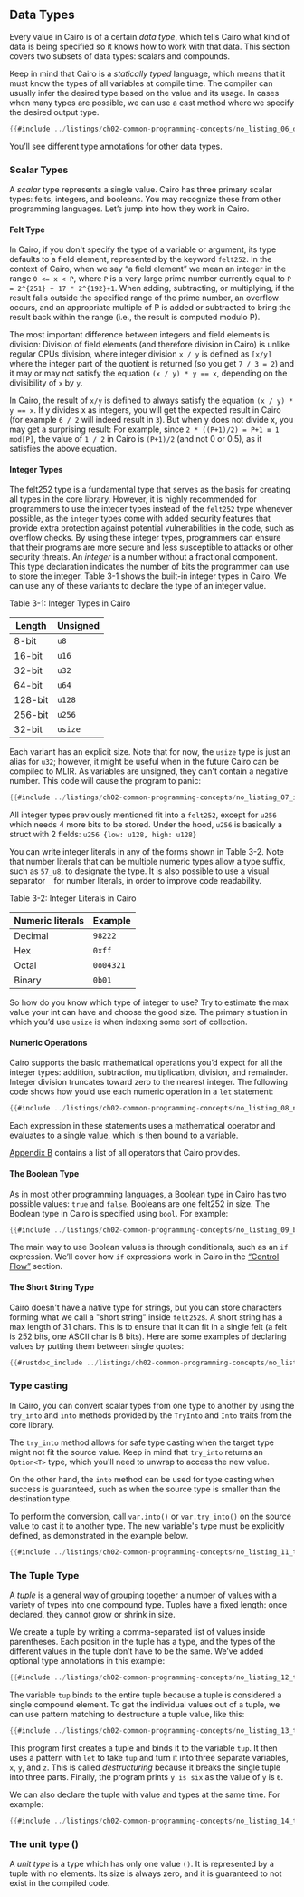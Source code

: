 ## Data Types

Every value in Cairo is of a certain _data type_, which tells Cairo what kind of
data is being specified so it knows how to work with that data. This section covers two subsets of data types: scalars and compounds.

Keep in mind that Cairo is a _statically typed_ language, which means that it
must know the types of all variables at compile time. The compiler can usually infer the desired type based on the value and its usage. In cases
when many types are possible, we can use a cast method where we specify the desired output type.

```rust
{{#include ../listings/ch02-common-programming-concepts/no_listing_06_data_types/src/lib.cairo}}
```

You’ll see different type annotations for other data types.

### Scalar Types

A _scalar_ type represents a single value. Cairo has three primary scalar types:
felts, integers, and booleans. You may recognize
these from other programming languages. Let’s jump into how they work in Cairo.

#### Felt Type

In Cairo, if you don't specify the type of a variable or argument, its type defaults to a field element, represented by the keyword `felt252`. In the context of Cairo, when we say “a field element” we mean an integer in the range `0 <= x < P`,
where `P` is a very large prime number currently equal to `P = 2^{251} + 17 * 2^{192}+1`. When adding, subtracting, or multiplying, if the result falls outside the specified range of the prime number, an overflow occurs, and an appropriate multiple of P is added or subtracted to bring the result back within the range (i.e., the result is computed modulo P).

The most important difference between integers and field elements is division: Division of field elements (and therefore division in Cairo) is unlike regular CPUs division, where
integer division `x / y` is defined as `[x/y]` where the integer part of the quotient is returned (so you get `7 / 3 = 2`) and it may or may not satisfy the equation `(x / y) * y == x`,
depending on the divisibility of `x` by `y`.

In Cairo, the result of `x/y` is defined to always satisfy the equation `(x / y) * y == x`. If y divides x as integers, you will get the expected result in Cairo (for example `6 / 2`
will indeed result in `3`).
But when y does not divide x, you may get a surprising result: For example, since `2 * ((P+1)/2) = P+1 ≡ 1 mod[P]`, the value of `1 / 2` in Cairo is `(P+1)/2` (and not 0 or 0.5), as it satisfies the above equation.

#### Integer Types

The felt252 type is a fundamental type that serves as the basis for creating all types in the core library.
However, it is highly recommended for programmers to use the integer types instead of the `felt252` type whenever possible, as the `integer` types come with added security features that provide extra protection against potential vulnerabilities in the code, such as overflow checks. By using these integer types, programmers can ensure that their programs are more secure and less susceptible to attacks or other security threats.
An _integer_ is a number without a fractional component. This type declaration indicates the number of bits the programmer can use to store the integer.
Table 3-1 shows
the built-in integer types in Cairo. We can use any of these variants to declare
the type of an integer value.

<span class="caption">Table 3-1: Integer Types in Cairo</span>

| Length  | Unsigned |
| ------- | -------- |
| 8-bit   | `u8`     |
| 16-bit  | `u16`    |
| 32-bit  | `u32`    |
| 64-bit  | `u64`    |
| 128-bit | `u128`   |
| 256-bit | `u256`   |
| 32-bit  | `usize`  |

Each variant has an explicit size. Note that for now, the `usize` type is just an alias for `u32`; however, it might be useful when in the future Cairo can be compiled to MLIR.
As variables are unsigned, they can't contain a negative number. This code will cause the program to panic:

```rust
{{#include ../listings/ch02-common-programming-concepts/no_listing_07_integer_types/src/lib.cairo}}
```

All integer types previously mentioned fit into a `felt252`, except for `u256` which needs 4 more bits to be stored. Under the hood, `u256` is basically a struct with 2 fields: `u256 {low: u128, high: u128}`

You can write integer literals in any of the forms shown in Table 3-2. Note
that number literals that can be multiple numeric types allow a type suffix,
such as `57_u8`, to designate the type.
It is also possible to use a visual separator `_` for number literals, in order to improve code readability.

<span class="caption">Table 3-2: Integer Literals in Cairo</span>

| Numeric literals | Example   |
| ---------------- | --------- |
| Decimal          | `98222`   |
| Hex              | `0xff`    |
| Octal            | `0o04321` |
| Binary           | `0b01`    |

So how do you know which type of integer to use? Try to estimate the max value your int can have and choose the good size.
The primary situation in which you’d use `usize` is when indexing some sort of collection.

#### Numeric Operations

Cairo supports the basic mathematical operations you’d expect for all the integer
types: addition, subtraction, multiplication, division, and remainder. Integer
division truncates toward zero to the nearest integer. The following code shows
how you’d use each numeric operation in a `let` statement:

```rust
{{#include ../listings/ch02-common-programming-concepts/no_listing_08_numeric_operations/src/lib.cairo}}
```

Each expression in these statements uses a mathematical operator and evaluates
to a single value, which is then bound to a variable.

[Appendix B][appendix_b] contains a list of all operators that Cairo provides.

#### The Boolean Type

As in most other programming languages, a Boolean type in Cairo has two possible
values: `true` and `false`. Booleans are one felt252 in size. The Boolean type in
Cairo is specified using `bool`. For example:

```rust
{{#include ../listings/ch02-common-programming-concepts/no_listing_09_boolean_type/src/lib.cairo}}
```

The main way to use Boolean values is through conditionals, such as an `if`
expression. We’ll cover how `if` expressions work in Cairo in the [“Control
Flow”][control-flow] section.

#### The Short String Type

Cairo doesn't have a native type for strings, but you can store characters forming what we call a "short string" inside `felt252`s. A short string has a max length of 31 chars. This is to ensure that it can fit in a single felt (a felt is 252 bits, one ASCII char is 8 bits).
Here are some examples of declaring values by putting them between single quotes:

```rust
{{#rustdoc_include ../listings/ch02-common-programming-concepts/no_listing_10_short_string_type/src/lib.cairo:2:3}}
```

### Type casting

In Cairo, you can convert scalar types from one type to another by using the `try_into` and `into` methods provided by the `TryInto` and `Into` traits from the core library.

The `try_into` method allows for safe type casting when the target type might not fit the source value. Keep in mind that `try_into` returns an `Option<T>` type, which you'll need to unwrap to access the new value.

On the other hand, the `into` method can be used for type casting when success is guaranteed, such as when the source type is smaller than the destination type.

To perform the conversion, call `var.into()` or `var.try_into()` on the source value to cast it to another type. The new variable's type must be explicitly defined, as demonstrated in the example below.

```rust
{{#include ../listings/ch02-common-programming-concepts/no_listing_11_type_casting/src/lib.cairo}}
```

### The Tuple Type

A _tuple_ is a general way of grouping together a number of values with a
variety of types into one compound type. Tuples have a fixed length: once
declared, they cannot grow or shrink in size.

We create a tuple by writing a comma-separated list of values inside
parentheses. Each position in the tuple has a type, and the types of the
different values in the tuple don’t have to be the same. We’ve added optional
type annotations in this example:

```rust
{{#include ../listings/ch02-common-programming-concepts/no_listing_12_tuple_type/src/lib.cairo}}
```

The variable `tup` binds to the entire tuple because a tuple is considered a
single compound element. To get the individual values out of a tuple, we can
use pattern matching to destructure a tuple value, like this:

```rust
{{#include ../listings/ch02-common-programming-concepts/no_listing_13_tuple_destructuration/src/lib.cairo}}
```

This program first creates a tuple and binds it to the variable `tup`. It then
uses a pattern with `let` to take `tup` and turn it into three separate
variables, `x`, `y`, and `z`. This is called _destructuring_ because it breaks
the single tuple into three parts. Finally, the program prints `y is six` as the value of
`y` is `6`.

We can also declare the tuple with value and types at the same time.
For example:

```rust
{{#include ../listings/ch02-common-programming-concepts/no_listing_14_tuple_types/src/lib.cairo}}
```

### The unit type ()

A _unit type_ is a type which has only one value `()`.
It is represented by a tuple with no elements.
Its size is always zero, and it is guaranteed to not exist in the compiled code.

[control-flow]: ch02-05-control-flow.md
[appendix_b]: appendix-02-operators-and-symbols.md#operators
